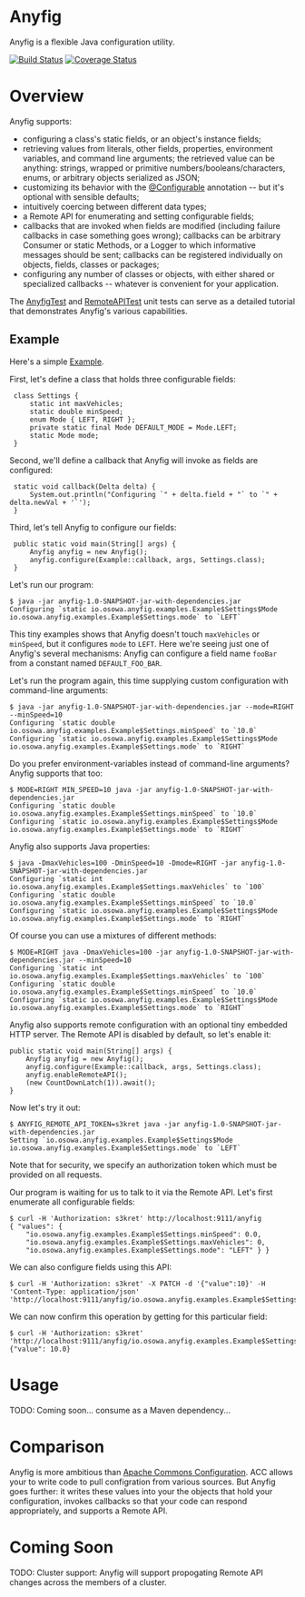 # Anyfig

Anyfig is a flexible Java configuration utility.

[![Build Status](https://travis-ci.org/kushmerick/anyfig.svg?branch=master)](https://travis-ci.org/kushmerick/anyfig)
[![Coverage Status](https://coveralls.io/repos/github/kushmerick/anyfig/badge.svg?branch=master)](https://coveralls.io/github/kushmerick/anyfig?branch=master)

# Overview

Anyfig supports:

* configuring a class's static fields, or an object's instance fields;
* retrieving values from literals, other fields, properties, environment variables, and command line arguments;
  the retrieved value can be anything: strings, wrapped or primitive numbers/booleans/characters, enums, or arbitrary
  objects serialized as JSON;
* customizing its behavior with the
  [@Configurable](http://github.com/kushmerick/anyfig/tree/master/src/main/java/io/osowa/anyfig/Configurable.java)
  annotation -- but it's optional with sensible defaults;
* intuitively coercing between different data types;
* a Remote API for enumerating and setting configurable fields;
* callbacks that are invoked when fields are modified (including failure callbacks in case something goes wrong);
  callbacks can be arbitrary Consumer or static Methods, or a Logger to which informative messages should be sent;
  callbacks can be registered individually on objects, fields, classes or packages;
* configuring any number of classes or objects, with either shared or specialized callbacks -- whatever is convenient
  for your application.

The [AnyfigTest](http://github.com/kushmerick/anyfig/tree/master/src/test/java/io/osowa/anyfig/tests/AnyfigTest.java)
and [RemoteAPITest](http://github.com/kushmerick/anyfig/tree/master/src/test/java/io/osowa/anyfig/tests/RemoteAPITest.java)
unit tests can serve as a detailed tutorial that demonstrates Anyfig's various capabilities.

## Example

Here's a simple [Example](http://github.com/kushmerick/anyfig/tree/master/src/main/java/io/osowa/anyfig/examples/Example.java).

First, let's define a class that holds three configurable fields:

     class Settings {
         static int maxVehicles;
         static double minSpeed;
         enum Mode { LEFT, RIGHT };
         private static final Mode DEFAULT_MODE = Mode.LEFT;
         static Mode mode;
     }

Second, we'll define a callback that Anyfig will invoke as fields are configured:

     static void callback(Delta delta) {
         System.out.println("Configuring `" + delta.field + "` to `" + delta.newVal + '`');
     }

Third, let's tell Anyfig to configure our fields:

     public static void main(String[] args) {
         Anyfig anyfig = new Anyfig();
         anyfig.configure(Example::callback, args, Settings.class);
     }

Let's run our program:

    $ java -jar anyfig-1.0-SNAPSHOT-jar-with-dependencies.jar
    Configuring `static io.osowa.anyfig.examples.Example$Settings$Mode io.osowa.anyfig.examples.Example$Settings.mode` to `LEFT`

This tiny examples shows that Anyfig doesn't touch `maxVehicles` or `minSpeed`, but it configures `mode` to `LEFT`. Here
we're seeing just one of Anyfig's several mechanisms: Anyfig can configure a field name `fooBar` from a constant named
`DEFAULT_FOO_BAR`.

Let's run the program again, this time supplying custom configuration with command-line arguments:

    $ java -jar anyfig-1.0-SNAPSHOT-jar-with-dependencies.jar --mode=RIGHT --minSpeed=10
    Configuring `static double io.osowa.anyfig.examples.Example$Settings.minSpeed` to `10.0`
    Configuring `static io.osowa.anyfig.examples.Example$Settings$Mode io.osowa.anyfig.examples.Example$Settings.mode` to `RIGHT`

Do you prefer environment-variables instead of command-line arguments?  Anyfig supports that too:

    $ MODE=RIGHT MIN_SPEED=10 java -jar anyfig-1.0-SNAPSHOT-jar-with-dependencies.jar
    Configuring `static double io.osowa.anyfig.examples.Example$Settings.minSpeed` to `10.0`
    Configuring `static io.osowa.anyfig.examples.Example$Settings$Mode io.osowa.anyfig.examples.Example$Settings.mode` to `RIGHT`

Anyfig also supports Java properties:

    $ java -DmaxVehicles=100 -DminSpeed=10 -Dmode=RIGHT -jar anyfig-1.0-SNAPSHOT-jar-with-dependencies.jar
    Configuring `static int io.osowa.anyfig.examples.Example$Settings.maxVehicles` to `100`
    Configuring `static double io.osowa.anyfig.examples.Example$Settings.minSpeed` to `10.0`
    Configuring `static io.osowa.anyfig.examples.Example$Settings$Mode io.osowa.anyfig.examples.Example$Settings.mode` to `RIGHT`

Of course you can use a mixtures of different methods:

    $ MODE=RIGHT java -DmaxVehicles=100 -jar anyfig-1.0-SNAPSHOT-jar-with-dependencies.jar --minSpeed=10
    Configuring `static int io.osowa.anyfig.examples.Example$Settings.maxVehicles` to `100`
    Configuring `static double io.osowa.anyfig.examples.Example$Settings.minSpeed` to `10.0`
    Configuring `static io.osowa.anyfig.examples.Example$Settings$Mode io.osowa.anyfig.examples.Example$Settings.mode` to `RIGHT`

Anyfig also supports remote configuration with an optional tiny embedded HTTP server.  The Remote API is
disabled by default, so let's enable it:

    public static void main(String[] args) {
        Anyfig anyfig = new Anyfig();
        anyfig.configure(Example::callback, args, Settings.class);
        anyfig.enableRemoteAPI();
        (new CountDownLatch(1)).await();
    }

Now let's try it out:

    $ ANYFIG_REMOTE_API_TOKEN=s3kret java -jar anyfig-1.0-SNAPSHOT-jar-with-dependencies.jar
    Setting `io.osowa.anyfig.examples.Example$Settings$Mode io.osowa.anyfig.examples.Example$Settings.mode` to `LEFT`

Note that for security, we specify an authorization token which must be provided on all requests.

Our program is waiting for us to talk to it via the Remote API.  Let's first enumerate all configurable
fields:

    $ curl -H 'Authorization: s3kret' http://localhost:9111/anyfig
    { "values": {
        "io.osowa.anyfig.examples.Example$Settings.minSpeed": 0.0,
        "io.osowa.anyfig.examples.Example$Settings.maxVehicles": 0,
        "io.osowa.anyfig.examples.Example$Settings.mode": "LEFT" } }

We can also configure fields using this API:

    $ curl -H 'Authorization: s3kret' -X PATCH -d '{"value":10}' -H 'Content-Type: application/json' 'http://localhost:9111/anyfig/io.osowa.anyfig.examples.Example$Settings.minSpeed'

We can now confirm this operation by getting for this particular field:

    $ curl -H 'Authorization: s3kret' 'http://localhost:9111/anyfig/io.osowa.anyfig.examples.Example$Settings.minSpeed'
    {"value": 10.0}

# Usage

TODO: Coming soon... consume as a Maven dependency...

# Comparison

Anyfig is more ambitious than [Apache Commons
Configuration](http://commons.apache.org/proper/commons-configuration).
ACC allows your to write code to pull configration from various
sources.  But Anyfig goes further: it writes these values into your
the objects that hold your configuration, invokes callbacks so that
your code can respond appropriately, and supports a Remote API.

# Coming Soon

TODO: Cluster support: Anyfig will support propogating Remote API changes across the members of a cluster.
